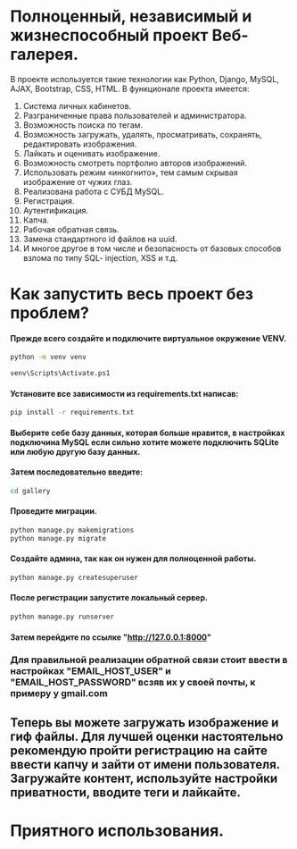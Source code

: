 
# Полноценный, независимый и жизнеспособный проект Веб-галерея.
В проекте используется такие технологии как Python, Django, MySQL, AJAX, Bootstrap, CSS, HTML. 
В функционале проекта имеется:
1.	Система личных кабинетов.
2.	Разграниченные права пользователей и администратора.
3.	Возможность поиска по тегам.
4.	Возможность загружать, удалять, просматривать, сохранять, редактировать изображения.
5.	Лайкать и оценивать изображение.
6.	Возможность смотреть портфолио авторов изображений. 
7.	Использовать режим «инкогнито», тем самым скрывая изображение от чужих глаз.
8.	Реализована работа с СУБД MySQL.
9.	Регистрация.
10.	Аутентификация. 
11.	Капча.
12.	Рабочая обратная связь.
13.	Замена стандартного id файлов на uuid. 
14.	И многое другое в том числе и безопасность от базовых способов взлома по типу SQL- injection, XSS и т.д.


# Как запустить весь проект без проблем?
####  Прежде всего создайте и подключите виртуальное окружение VENV.
```bash
python -m venv venv

venv\Scripts\Activate.ps1
```

#### Установите все зависимости из requirements.txt написав:
```bash
pip install -r requirements.txt
```
#### Выберите себе базу данных, которая больше нравится, в настройках подключина MySQL если сильно хотите можете подключить SQLite или любую другую базу данных. 

#### Затем последовательно введите:
```bash
cd gallery
```
#### Проведите миграции.
```bash
python manage.py makemigrations
python manage.py migrate
```
#### Создайте админа, так как он нужен для полноценной работы.
```bash
python manage.py createsuperuser 
```


#### После регистрации запустите локальный сервер.
```bash
python manage.py runserver
```
#### Затем перейдите по ссылке "http://127.0.0.1:8000"

### Для правильной реализации обратной связи стоит ввести в настройках "EMAIL_HOST_USER" и "EMAIL_HOST_PASSWORD" всзяв их у своей почты, к примеру у gmail.com

## Теперь вы можете загружать изображение и гиф файлы. Для лучшей оценки настоятельно рекомендую пройти регистрацию на сайте ввести капчу и зайти от имени пользователя. Загружайте контент, используйте настройки приватности, вводите теги и лайкайте. 
# Приятного использования.    
